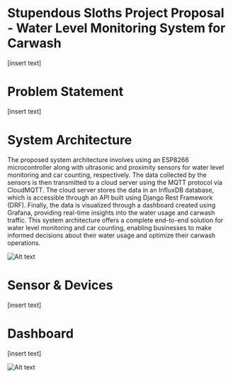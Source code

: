 # Stupendous Sloths Project Proposal - Water Level Monitoring System for Carwash
[insert text]

# Problem Statement

[insert text]

# System Architecture

The proposed system architecture involves using an ESP8266 microcontroller along with ultrasonic and proximity sensors for water level monitoring and car counting, respectively. The data collected by the sensors is then transmitted to a cloud server using the MQTT protocol via CloudMQTT. The cloud server stores the data in an InfluxDB database, which is accessible through an API built using Django Rest Framework (DRF). Finally, the data is visualized through a dashboard created using Grafana, providing real-time insights into the water usage and carwash traffic. This system architecture offers a complete end-to-end solution for water level monitoring and car counting, enabling businesses to make informed decisions about their water usage and optimize their carwash operations.

![Alt text](image_url)

# Sensor & Devices

[insert text]

# Dashboard

[insert text]

![Alt text](image_url)
